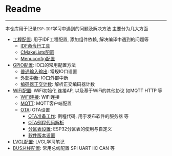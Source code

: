 # Readme
----

本仓库用于记录`ESP-IDF`学习中遇到的问题及解决方法
主要分为几大方面

- [工程配置](./Project-Configure/Readme.md): 用于IDF工程配置, 添加组件依赖, 解决编译中遇到的问题等
    - [IDF命令行工具](./Project-Configure/cmd-tool/Readme.md)
    - [CMakeLists配置](./Project-Configure/CMakeLists.md)
    - [Menuconfig配置](./Project-Configure/KConfig.md)
- [GPIO配置](./GPIO/Readme.md): IO口的常用配置方法
    - [普通输入输出](./Normal_IO.md): 常规IO口设置
    - [外部中断](./ISR.md): IO口外部中断
    - [编码器正交计数](./Pcnt.md): 解析正交编码器计数
- [WiFi配置](./WiFi/Readme.md): WiFi初始化,连接AP, 以及基于WiFi的其他协议 如MQTT HTTP 等
    - [WiFi连接](./WiFi-Init.md): WiFi连接
    - [MQTT](./MQTT.md): MQTT客户端配置
    - [OTA](./OTA/Readme.md): OTA设置
        - [OTA准备工作](./OTA相关准备工作.md): 例程代码, 用于发布软件的服务器 等
        - [OTA例程代码解析](./OTA例程代码解析.md)
        - [分区表设置](./esp32分区表.md): ESP32分区表的使用与自定义
        - [软件版本设置](./软件版本设定.md)
- [LVGL配置](./LVGL/Readme.md): LVGL学习笔记
- [BUS总线配置](./BUS/Readme.md): 常用总线配置 SPI UART IIC CAN 等